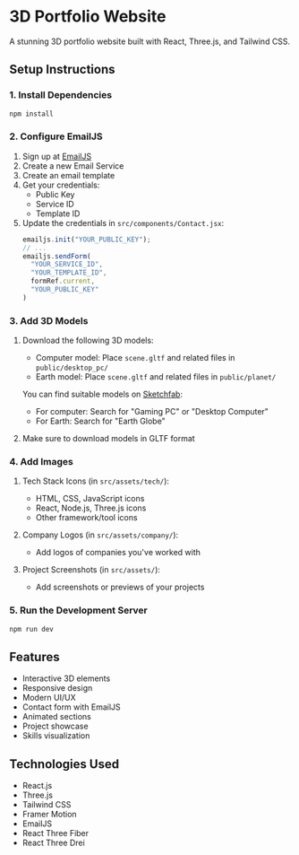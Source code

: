 # 3D Portfolio Website

A stunning 3D portfolio website built with React, Three.js, and Tailwind CSS.

## Setup Instructions

### 1. Install Dependencies
```bash
npm install
```

### 2. Configure EmailJS
1. Sign up at [EmailJS](https://www.emailjs.com/)
2. Create a new Email Service
3. Create an email template
4. Get your credentials:
   - Public Key
   - Service ID
   - Template ID
5. Update the credentials in `src/components/Contact.jsx`:
   ```javascript
   emailjs.init("YOUR_PUBLIC_KEY");
   // ...
   emailjs.sendForm(
     "YOUR_SERVICE_ID",
     "YOUR_TEMPLATE_ID",
     formRef.current,
     "YOUR_PUBLIC_KEY"
   )
   ```

### 3. Add 3D Models
1. Download the following 3D models:
   - Computer model: Place `scene.gltf` and related files in `public/desktop_pc/`
   - Earth model: Place `scene.gltf` and related files in `public/planet/`

   You can find suitable models on [Sketchfab](https://sketchfab.com/):
   - For computer: Search for "Gaming PC" or "Desktop Computer"
   - For Earth: Search for "Earth Globe"

2. Make sure to download models in GLTF format

### 4. Add Images
1. Tech Stack Icons (in `src/assets/tech/`):
   - HTML, CSS, JavaScript icons
   - React, Node.js, Three.js icons
   - Other framework/tool icons

2. Company Logos (in `src/assets/company/`):
   - Add logos of companies you've worked with

3. Project Screenshots (in `src/assets/`):
   - Add screenshots or previews of your projects

### 5. Run the Development Server
```bash
npm run dev
```

## Features
- Interactive 3D elements
- Responsive design
- Modern UI/UX
- Contact form with EmailJS
- Animated sections
- Project showcase
- Skills visualization

## Technologies Used
- React.js
- Three.js
- Tailwind CSS
- Framer Motion
- EmailJS
- React Three Fiber
- React Three Drei
